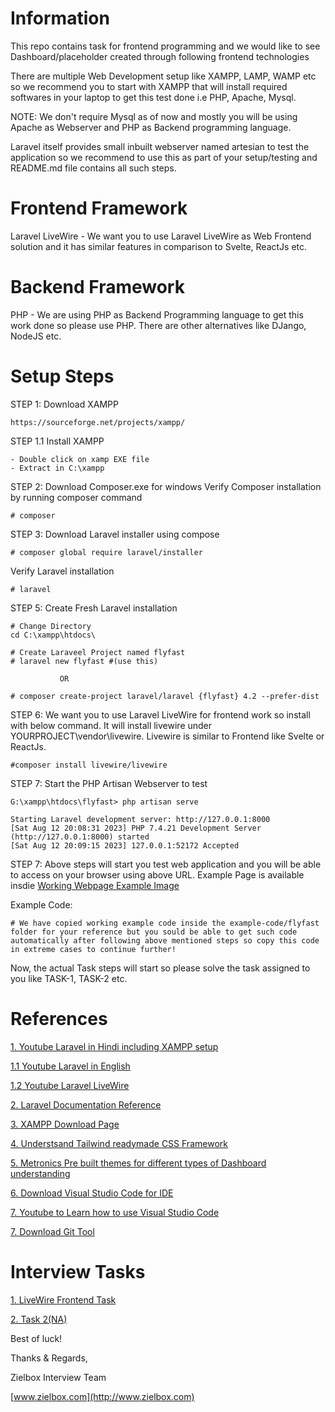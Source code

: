 # Information
This repo contains task for frontend programming and we would like to see Dashboard/placeholder created through following frontend technologies

There are multiple Web Development setup like
XAMPP, LAMP, WAMP etc so we recommend you to start with XAMPP that will install required softwares in your laptop to get this test done i.e PHP, Apache, Mysql.

NOTE: We don't require Mysql as of now and mostly you will be using Apache as Webserver and PHP as Backend programming language.

Laravel itself provides small inbuilt webserver named artesian to test the application so we recommend to use this as part of your setup/testing and README.md file contains all such steps.

# Frontend Framework
 Laravel LiveWire - We want you to use Laravel LiveWire as Web Frontend solution and it has similar features in comparison to Svelte, ReactJs etc.

# Backend Framework
PHP - We are using PHP as Backend Programming language to get this work done so please use PHP. There are other alternatives like DJango, NodeJS etc.

# Setup Steps


STEP 1: Download XAMPP
```
https://sourceforge.net/projects/xampp/
```
STEP 1.1 Install XAMPP
```
- Double click on xamp EXE file
- Extract in C:\xampp
```

STEP 2: Download Composer.exe for windows
Verify Composer installation by running composer command
```
# composer
```

STEP 3: Download Laravel installer using compose
```
# composer global require laravel/installer
```

Verify Laravel installation
```
# laravel
```

STEP 5: Create Fresh Laravel installation
```
# Change Directory
cd C:\xampp\htdocs\

# Create Laraveel Project named flyfast
# laravel new flyfast #(use this)

           OR

# composer create-project laravel/laravel {flyfast} 4.2 --prefer-dist

```
STEP 6: We want you to use Laravel LiveWire for frontend work so install with below command. It will install livewire under YOURPROJECT\vendor\livewire. Livewire is similar to Frontend like Svelte or ReactJs.
```
#composer install livewire/livewire
```

STEP 7: Start the PHP Artisan Webserver to test
```
G:\xampp\htdocs\flyfast> php artisan serve

Starting Laravel development server: http://127.0.0.1:8000
[Sat Aug 12 20:08:31 2023] PHP 7.4.21 Development Server (http://127.0.0.1:8000) started
[Sat Aug 12 20:09:15 2023] 127.0.0.1:52172 Accepted
```
STEP 7: Above steps will start you test web application and you will be able to access on your browser using above URL. 
Example Page is available insdie [Working Webpage Example Image](references/Laravel-WebPage-Example.PNG)

Example Code:
```
# We have copied working example code inside the example-code/flyfast folder for your reference but you sould be able to get such code automatically after following above mentioned steps so copy this code in extreme cases to continue further!
```

Now, the actual Task steps will start so please solve the task assigned to you like TASK-1, TASK-2 etc.

# References

[1. Youtube Laravel in Hindi including XAMPP setup](https://www.youtube.com/watch?v=0yVDMcGp97g&list=PLjVLYmrlmjGfh2rwJjrmKNHzGxCZwBsqj)

[1.1 Youtube Laravel in English](https://www.youtube.com/watch?v=4RhY1JJgLsM&list=PLe30vg_FG4OTxKekbWLABcpstdeCDA4LQ)

[1.2 Youtube Laravel LiveWire](https://www.youtube.com/watch?v=xldTvs1BgzA&list=PLe30vg_FG4OQ8b813BDykoYz95Zc3xUWK)

[2. Laravel Documentation Reference](https://laravel.com/)

[3. XAMPP Download Page](https://sourceforge.net/projects/xampp/)



[4. Understsand Tailwind readymade CSS Framework ](https://tailwindcss.com/)

[5. Metronics Pre built themes for different types of Dashboard understanding](https://preview.keenthemes.com/metronic8/demo1/index.html)

[6. Download Visual Studio Code for IDE](https://code.visualstudio.com/download)

[7. Youtube to Learn how to use Visual Studio Code](https://www.youtube.com/watch?v=VqCgcpAypFQ)

[7. Download Git Tool](https://git-scm.com/downloads)


# Interview Tasks
[1. LiveWire Frontend Task](TASK-1-Frontend.md)

[2. Task 2(NA)](TASK-2)


Best of luck!


Thanks & Regards,

Zielbox Interview Team

[www.zielbox.com](http://www.zielbox.com)

